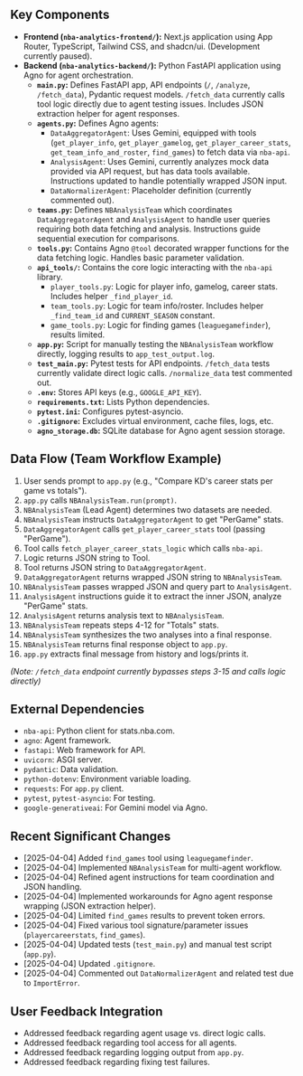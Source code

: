 ## Key Components

*   **Frontend (`nba-analytics-frontend/`):** Next.js application using App Router, TypeScript, Tailwind CSS, and shadcn/ui. (Development currently paused).
*   **Backend (`nba-analytics-backend/`):** Python FastAPI application using Agno for agent orchestration.
    *   **`main.py`:** Defines FastAPI app, API endpoints (`/`, `/analyze`, `/fetch_data`), Pydantic request models. `/fetch_data` currently calls tool logic directly due to agent testing issues. Includes JSON extraction helper for agent responses.
    *   **`agents.py`:** Defines Agno agents:
        *   `DataAggregatorAgent`: Uses Gemini, equipped with tools (`get_player_info`, `get_player_gamelog`, `get_player_career_stats`, `get_team_info_and_roster`, `find_games`) to fetch data via `nba-api`.
        *   `AnalysisAgent`: Uses Gemini, currently analyzes mock data provided via API request, but has data tools available. Instructions updated to handle potentially wrapped JSON input.
        *   `DataNormalizerAgent`: Placeholder definition (currently commented out).
    *   **`teams.py`:** Defines `NBAnalysisTeam` which coordinates `DataAggregatorAgent` and `AnalysisAgent` to handle user queries requiring both data fetching and analysis. Instructions guide sequential execution for comparisons.
    *   **`tools.py`:** Contains Agno `@tool` decorated wrapper functions for the data fetching logic. Handles basic parameter validation.
    *   **`api_tools/`:** Contains the core logic interacting with the `nba-api` library.
        *   `player_tools.py`: Logic for player info, gamelog, career stats. Includes helper `_find_player_id`.
        *   `team_tools.py`: Logic for team info/roster. Includes helper `_find_team_id` and `CURRENT_SEASON` constant.
        *   `game_tools.py`: Logic for finding games (`leaguegamefinder`), results limited.
    *   **`app.py`:** Script for manually testing the `NBAnalysisTeam` workflow directly, logging results to `app_test_output.log`.
    *   **`test_main.py`:** Pytest tests for API endpoints. `/fetch_data` tests currently validate direct logic calls. `/normalize_data` test commented out.
    *   **`.env`:** Stores API keys (e.g., `GOOGLE_API_KEY`).
    *   **`requirements.txt`:** Lists Python dependencies.
    *   **`pytest.ini`:** Configures pytest-asyncio.
    *   **`.gitignore`:** Excludes virtual environment, cache files, logs, etc.
    *   **`agno_storage.db`:** SQLite database for Agno agent session storage.

## Data Flow (Team Workflow Example)

1.  User sends prompt to `app.py` (e.g., "Compare KD's career stats per game vs totals").
2.  `app.py` calls `NBAnalysisTeam.run(prompt)`.
3.  `NBAnalysisTeam` (Lead Agent) determines two datasets are needed.
4.  `NBAnalysisTeam` instructs `DataAggregatorAgent` to get "PerGame" stats.
5.  `DataAggregatorAgent` calls `get_player_career_stats` tool (passing "PerGame").
6.  Tool calls `fetch_player_career_stats_logic` which calls `nba-api`.
7.  Logic returns JSON string to Tool.
8.  Tool returns JSON string to `DataAggregatorAgent`.
9.  `DataAggregatorAgent` returns wrapped JSON string to `NBAnalysisTeam`.
10. `NBAnalysisTeam` passes wrapped JSON and query part to `AnalysisAgent`.
11. `AnalysisAgent` instructions guide it to extract the inner JSON, analyze "PerGame" stats.
12. `AnalysisAgent` returns analysis text to `NBAnalysisTeam`.
13. `NBAnalysisTeam` repeats steps 4-12 for "Totals" stats.
14. `NBAnalysisTeam` synthesizes the two analyses into a final response.
15. `NBAnalysisTeam` returns final response object to `app.py`.
16. `app.py` extracts final message from history and logs/prints it.

*(Note: `/fetch_data` endpoint currently bypasses steps 3-15 and calls logic directly)*

## External Dependencies

*   `nba-api`: Python client for stats.nba.com.
*   `agno`: Agent framework.
*   `fastapi`: Web framework for API.
*   `uvicorn`: ASGI server.
*   `pydantic`: Data validation.
*   `python-dotenv`: Environment variable loading.
*   `requests`: For `app.py` client.
*   `pytest`, `pytest-asyncio`: For testing.
*   `google-generativeai`: For Gemini model via Agno.

## Recent Significant Changes

*   [2025-04-04] Added `find_games` tool using `leaguegamefinder`.
*   [2025-04-04] Implemented `NBAnalysisTeam` for multi-agent workflow.
*   [2025-04-04] Refined agent instructions for team coordination and JSON handling.
*   [2025-04-04] Implemented workarounds for Agno agent response wrapping (JSON extraction helper).
*   [2025-04-04] Limited `find_games` results to prevent token errors.
*   [2025-04-04] Fixed various tool signature/parameter issues (`playercareerstats`, `find_games`).
*   [2025-04-04] Updated tests (`test_main.py`) and manual test script (`app.py`).
*   [2025-04-04] Updated `.gitignore`.
*   [2025-04-04] Commented out `DataNormalizerAgent` and related test due to `ImportError`.

## User Feedback Integration

*   Addressed feedback regarding agent usage vs. direct logic calls.
*   Addressed feedback regarding tool access for all agents.
*   Addressed feedback regarding logging output from `app.py`.
*   Addressed feedback regarding fixing test failures.